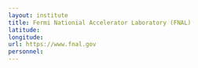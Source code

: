 ```yaml
---
layout: institute
title: Fermi Nationial Accelerator Laboratory (FNAL)
latitude: 
longitude: 
url: https://www.fnal.gov
personnel:
---
```


